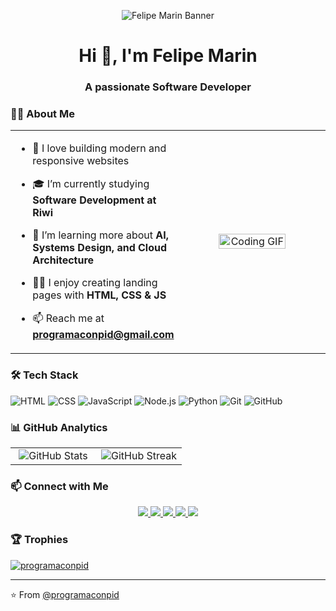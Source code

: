 <!-- Banner de bienvenida -->
<p align="center">
  <img src="https://user-images.githubusercontent.com/5713670/87202985-820dcb80-c2b6-11ea-9f56-7ec461c497c3.gif" alt="Felipe Marin Banner"/>
</p>

<!-- Título de presentación -->
<h1 align="center">Hi 👋, I'm Felipe Marin</h1>
<h3 align="center">A passionate Software Developer</h3>

<!-- Sección de descripción personal -->
### 🧑‍💻 About Me

<table width="100%">
  <tr>
    <td width="50%" align="left">

- 💬 I love building modern and responsive websites  
- 🎓 I’m currently studying **Software Development at Riwi**  
- 🌱 I’m learning more about **AI, Systems Design, and Cloud Architecture**  
- 👨‍💻 I enjoy creating landing pages with **HTML, CSS & JS**  
- 📫 Reach me at **programaconpid@gmail.com**

    </td>
    <td width="50%" align="center">
      <img src="https://media.giphy.com/media/CrFLL3CnRpw5ddlBMm/giphy.gif" width="70%" height="100%" alt="Coding GIF">
    </td>
  </tr>
</table>

<!-- Sección de tech stack -->
### 🛠 Tech Stack

![HTML](https://img.shields.io/badge/-HTML-E34F26?style=flat&logo=html5&logoColor=white)
![CSS](https://img.shields.io/badge/-CSS-1572B6?style=flat&logo=css3)
![JavaScript](https://img.shields.io/badge/-JavaScript-F7DF1E?style=flat&logo=javascript&logoColor=black)
![Node.js](https://img.shields.io/badge/-Node.js-339933?style=flat&logo=node.js&logoColor=white)
![Python](https://img.shields.io/badge/-Python-3776AB?style=flat&logo=python&logoColor=white)
![Git](https://img.shields.io/badge/-Git-F05032?style=flat&logo=git&logoColor=white)
![GitHub](https://img.shields.io/badge/-GitHub-181717?style=flat&logo=github)

<!-- Sección de estadísticas de GitHub -->
### 📊 GitHub Analytics

<table width="100%">
  <tr>
    <td width="50%" align="center">
      <img src="https://github-readme-stats.vercel.app/api?username=programaconpid&show_icons=true&theme=default" alt="GitHub Stats" />
    </td>
    <td width="50%" align="center">
      <img src="https://github-readme-streak-stats.herokuapp.com/?user=programaconpid&theme=default" alt="GitHub Streak" />
    </td>
  </tr>
</table>

<!-- Sección de contacto/redes sociales -->
### 📫 Connect with Me

<p align="center">
  <a href="https://twitter.com/TU_USUARIO" target="_blank">
    <img src="https://img.shields.io/badge/Twitter-1DA1F2?style=for-the-badge&logo=twitter&logoColor=white" />
  </a>
  <a href="https://linkedin.com/in/TU_USUARIO" target="_blank">
    <img src="https://img.shields.io/badge/LinkedIn-0077B5?style=for-the-badge&logo=linkedin&logoColor=white" />
  </a>
  <a href="https://instagram.com/TU_USUARIO" target="_blank">
    <img src="https://img.shields.io/badge/Instagram-E4405F?style=for-the-badge&logo=instagram&logoColor=white" />
  </a>
  <a href="https://facebook.com/TU_USUARIO" target="_blank">
    <img src="https://img.shields.io/badge/Facebook-1877F2?style=for-the-badge&logo=facebook&logoColor=white" />
  </a>
  <a href="https://TU_PORTAFOLIO.com" target="_blank">
    <img src="https://img.shields.io/badge/Portfolio-000000?style=for-the-badge&logo=About.me&logoColor=white" />
  </a>
</p>

### 🏆 Trophies

<p align="left"> <a href="https://github.com/ryo-ma/github-profile-trophy"><img src="https://github-profile-trophy.vercel.app/?username=programaconpid" alt="programaconpid" /></a> </p>

<!-- Footer -->
---
⭐️ From [@programaconpid](https://github.com/programaconpid)

